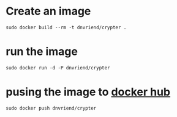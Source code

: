 # Create an image

	sudo docker build --rm -t dnvriend/crypter .

# run the image

	sudo docker run -d -P dnvriend/crypter

# pusing the image to [docker hub](https://hub.docker.com/)
	
	sudo docker push dnvriend/crypter
